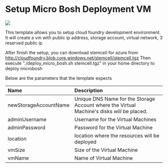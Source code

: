 # Setup Micro Bosh Deployment VM

<a href="https://azuredeploy.net/" target="_blank">
    <img src="http://azuredeploy.net/deploybutton.png"/>
</a>

This template allows you to setup cloud foundry development environment. It will create a vm with public ip address, storage account, virtual network, 3 reserved public ip 

After finish the setup, you can download stemcell for azure from http://cloudfoundry.blob.core.windows.net/stemcell/stemcell.tgz
Then execute "./deploy_micro_bosh.sh stemcell.tgz" in your home directory to deploy microbosh

Below are the parameters that the template expects

| Name   | Description    |
|:--- |:---|
| newStorageAccountName  | Unique DNS Name for the Storage Account where the Virtual Machine's disks will be placed. |
| adminUsername  | Username for the Virtual Machines  |
| adminPassword  | Password for the Virtual Machine  |
| location | location where the resources will be deployed |
| vmSize | Size of the Virtual Machine |
| vmName | Name of Virtual Machine |